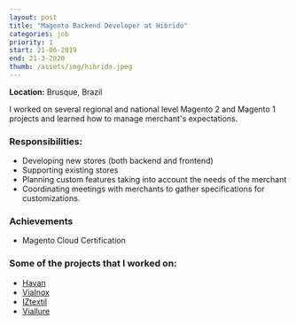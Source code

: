 ```yaml
---
layout: post
title: "Magento Backend Developer at Hibrido"
categories: job
priority: 1
start: 21-06-2019
end: 21-3-2020
thumb: /assets/img/hibrido.jpeg
---
```


**Location:** Brusque, Brazil

I worked on several regional and national level Magento 2 and Magento 1 projects and learned how to manage merchant's expectations. 

### Responsibilities: 
- Developing new stores (both backend and frontend)
- Supporting existing stores
- Planning custom features taking into account the needs of the merchant
- Coordinating meetings with merchants to gather specifications for customizations.

### Achievements

- Magento Cloud Certification

### Some of the projects that I worked on:

- [Havan](https://www.havan.com.br/)
- [ViaInox](https://www.viainox.com/)
- [IZtextil](https://iztextil.com/)
- [Viallure](https://www.viallure.com.br/)